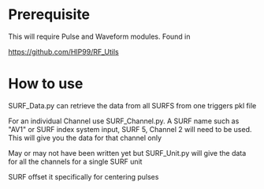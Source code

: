 # Prerequisite
This will require Pulse and Waveform modules. Found in

https://github.com/HIP99/RF_Utils

# How to use

SURF_Data.py can retrieve the data from all SURFS from one triggers pkl file

For an individual Channel use SURF_Channel.py. A SURF name such as "AV1" or SURF index system input, SURF 5, Channel 2 will need to be used. This will give you the data for that channel only

May or may not have been written yet but SURF_Unit.py will give the data for all the channels for a single SURF unit

SURF offset it specifically for centering pulses